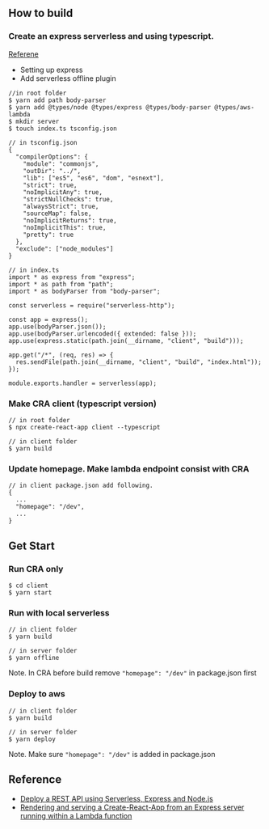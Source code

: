 ## How to build

### Create an express serverless and using typescript.

[Referene](https://serverless.com/blog/serverless-express-rest-api/)

- Setting up express
- Add serverless offline plugin

```
//in root folder
$ yarn add path body-parser
$ yarn add @types/node @types/express @types/body-parser @types/aws-lambda
$ mkdir server
$ touch index.ts tsconfig.json
```

```
// in tsconfig.json
{
  "compilerOptions": {
    "module": "commonjs",
    "outDir": "../",
    "lib": ["es5", "es6", "dom", "esnext"],
    "strict": true,
    "noImplicitAny": true,
    "strictNullChecks": true,
    "alwaysStrict": true,
    "sourceMap": false,
    "noImplicitReturns": true,
    "noImplicitThis": true,
    "pretty": true
  },
  "exclude": ["node_modules"]
}

// in index.ts
import * as express from "express";
import * as path from "path";
import * as bodyParser from "body-parser";

const serverless = require("serverless-http");

const app = express();
app.use(bodyParser.json());
app.use(bodyParser.urlencoded({ extended: false }));
app.use(express.static(path.join(__dirname, "client", "build")));

app.get("/*", (req, res) => {
  res.sendFile(path.join(__dirname, "client", "build", "index.html"));
});

module.exports.handler = serverless(app);

```

### Make CRA client (typescript version)

```
// in root folder
$ npx create-react-app client --typescript

// in client folder
$ yarn build
```

### Update homepage. Make lambda endpoint consist with CRA

```
// in client package.json add following.
{
  ...
  "homepage": "/dev",
  ...
}
```

## Get Start

### Run CRA only

```
$ cd client
$ yarn start
```

### Run with local serverless

```
// in client folder
$ yarn build

// in server folder
$ yarn offline
```

Note. In CRA before build remove `"homepage": "/dev"` in package.json first

### Deploy to aws

```
// in client folder
$ yarn build

// in server folder
$ yarn deploy
```

Note. Make sure `"homepage": "/dev"` is added in package.json

## Reference

- [Deploy a REST API using Serverless, Express and Node.js](https://serverless.com/blog/serverless-express-rest-api/)
- [Rendering and serving a Create-React-App from an Express server running within a Lambda function](https://medium.com/@YatinBadal/rendering-and-serving-a-create-react-app-from-an-express-server-running-within-a-lambda-function-832576a5167e)
